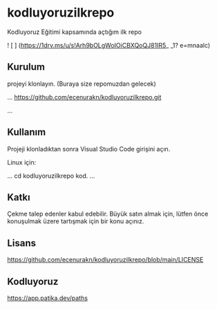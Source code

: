 # kodluyoruzilkrepo
Kodluyoruz Eğitimi kapsamında açtığım ilk repo


! [ ] (https://1drv.ms/u/s!Arh9bOLgWoIOiCBXQoQJ81IR5_ _1? e=mnaalc)

## Kurulum

projeyi klonlayın. (Buraya size repomuzdan gelecek)

...
https://github.com/ecenurakn/kodluyoruzilkrepo.git


...

## Kullanım

Projeji klonladıktan sonra Visual Studio Code girişini açın.

Linux için:

...
cd kodluyoruzilkrepo
kod.
...

## Katkı

Çekme talep edenler kabul edebilir. Büyük satın almak için, lütfen önce konuşulmak üzere tartışmak için bir konu açınız.

## Lisans

https://github.com/ecenurakn/kodluyoruzilkrepo/blob/main/LICENSE

## Kodluyoruz
https://app.patika.dev/paths

